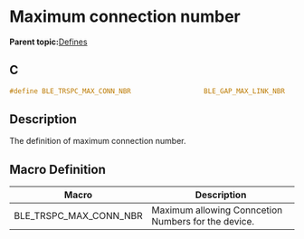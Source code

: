 # Maximum connection number

**Parent topic:**[Defines](GUID-6EDD6ECC-FF39-46BA-9B00-972ED3CD5AFC.md)

## C

```c
#define BLE_TRSPC_MAX_CONN_NBR                  BLE_GAP_MAX_LINK_NBR
```

## Description

The definition of maximum connection number.

## Macro Definition

|Macro|Description|
|-----|-----------|
|BLE\_TRSPC\_MAX\_CONN\_NBR|Maximum allowing Conncetion Numbers for the device.|

